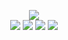 <p align="center">
	<img src="http://home.blocksrey.com:5679/render"><br>
	<a href="http://home.blocksrey.com:5679/left"><img src="https://blocksrey.com/icons/left.webp"></a>
	<a href="http://home.blocksrey.com:5679/down"><img src="https://blocksrey.com/icons/down.webp"></a>
	<a href="http://home.blocksrey.com:5679/up"><img src="https://blocksrey.com/icons/up.webp"></a>
	<a href="http://home.blocksrey.com:5679/right"><img src="https://blocksrey.com/icons/right.webp"></a>
</p>
